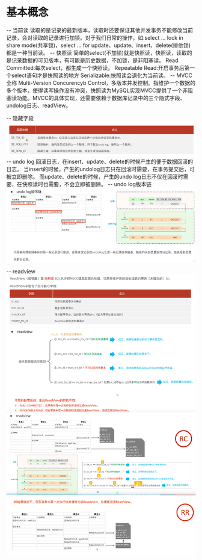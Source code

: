 # 基本概念
-- 当前读
读取的是记录的最新版本，读取时还要保证其他并发事务不能修改当前记录，会对读取的记录进行加锁。对于我们日常的操作，如:select ... lock in share mode(共享锁)，select ... for update、update、insert、delete(排他锁)都是一种当前读。
-- 快照读
简单的select(不加锁)就是快照读，快照读，读取的是记录数据的可见版本，有可能是历史数据，不加锁，是非阻塞读。
Read Committed:每次select，都生成一个快照读。
Repeatable Read:开启事务后第一个select语句才是快照读的地方
Serializable:快照读会退化为当前读。
-- MVCC
全称 Multi-Version Concurencyb Control，多版本并发控制。指维护一个数据的多个版本，使得读写操作没有冲突，快照读为MySQL实现MVCC提供了一个非阻塞读功能。MVCC的具体实现，还需要依赖于数据库记录中的三个隐式字段、undolog日志、readView。

-- 隐藏字段
![alt text](635b71ba-dde4-4f4f-9add-94d64b99e779.png)
-- undo log
回滚日志，在insert、update、delete的时候产生的便于数据回滚的日志。
当insert的时候，产生的undolog日志只在回滚时需要，在事务提交后，可被立即删除。
而update、delete的时候，产生的undo log日志不仅在回滚时需要，在快照读时也需要，不会立即被删除。
-- undo log版本链
![alt text](ebdf1b06-989e-44c9-a2ce-4a7817aaae8d.png)

-- readview
![alt text](47d2ae55-cfaa-4940-9da0-783798e073a8.png)
![alt text](2165973d-3c00-4b9b-9d51-85a71139b198.png)
![alt text](3e6d2d1e-125c-478a-9b61-ea979cbc5ee8.png)
![alt text](e4e9ea9c-a260-4d29-bfae-87b3585f06c0.png)


